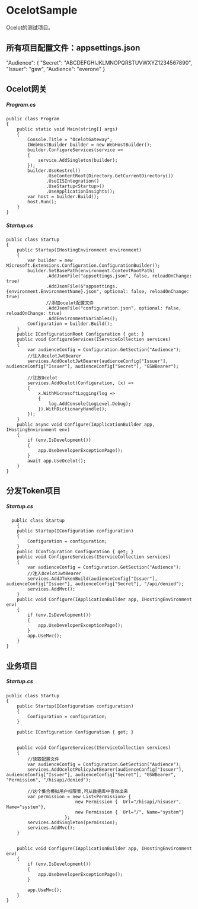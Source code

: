 # OcelotSample
Ocelot的测试项目。

## 所有项目配置文件：appsettings.json
  "Audience": {
    "Secret": "ABCDEFGHIJKLMNOPQRSTUVWXYZ1234567890",
    "Issuer": "gsw",
    "Audience": "everone"
  }

## Ocelot网关
##### Program.cs

    public class Program
    {
        public static void Main(string[] args)
        {
            Console.Title = "OcelotGateway";
            IWebHostBuilder builder = new WebHostBuilder();
            builder.ConfigureServices(service =>
            {
                service.AddSingleton(builder);
            });
            builder.UseKestrel()
                   .UseContentRoot(Directory.GetCurrentDirectory())
                   .UseIISIntegration()
                   .UseStartup<Startup>()
                   .UseApplicationInsights();
            var host = builder.Build();
            host.Run();
        }      
    }
    
##### Startup.cs

    public class Startup
    {
        public Startup(IHostingEnvironment environment)
        {
            var builder = new Microsoft.Extensions.Configuration.ConfigurationBuilder();
            builder.SetBasePath(environment.ContentRootPath)
                   .AddJsonFile("appsettings.json", false, reloadOnChange: true)
                   .AddJsonFile($"appsettings.{environment.EnvironmentName}.json", optional: false, reloadOnChange: true)
                   //添加ocelot配置文件
                   .AddJsonFile("configuration.json", optional: false, reloadOnChange: true)
                   .AddEnvironmentVariables();
            Configuration = builder.Build();
        }
        public IConfigurationRoot Configuration { get; }
        public void ConfigureServices(IServiceCollection services)
        {
            var audienceConfig = Configuration.GetSection("Audience");
            //注入OcelotJwtBearer
            services.AddOcelotJwtBearer(audienceConfig["Issuer"], audienceConfig["Issuer"], audienceConfig["Secret"], "GSWBearer");

            //注放Ocelot
            services.AddOcelot(Configuration, (x) =>
            {
                x.WithMicrosoftLogging(log =>
                {
                    log.AddConsole(LogLevel.Debug);
                }).WithDictionaryHandle();
            });
        }
        public async void Configure(IApplicationBuilder app, IHostingEnvironment env)
        {
            if (env.IsDevelopment())
            {
                app.UseDeveloperExceptionPage();
            }
            await app.UseOcelot();
        }
    }

## 分发Token项目

##### Startup.cs
      
      public class Startup
        {
        public Startup(IConfiguration configuration)
        {
            Configuration = configuration;
        }
        public IConfiguration Configuration { get; }
        public void ConfigureServices(IServiceCollection services)
        {
            var audienceConfig = Configuration.GetSection("Audience");
            //注入OcelotJwtBearer
            services.AddJTokenBuild(audienceConfig["Issuer"], audienceConfig["Issuer"], audienceConfig["Secret"], "/api/denied");
            services.AddMvc();
        }
        public void Configure(IApplicationBuilder app, IHostingEnvironment env)
        {
            if (env.IsDevelopment())
            {
                app.UseDeveloperExceptionPage();
            }
            app.UseMvc();
        }
    }
    
## 业务项目

##### Startup.cs
    public class Startup
    {
        public Startup(IConfiguration configuration)
        {
            Configuration = configuration;
        }

        public IConfiguration Configuration { get; }


        public void ConfigureServices(IServiceCollection services)
        { 
            //读取配置文件
            var audienceConfig = Configuration.GetSection("Audience");
            services.AddOcelotPolicyJwtBearer(audienceConfig["Issuer"], audienceConfig["Issuer"], audienceConfig["Secret"], "GSWBearer", "Permission", "/hisapi/denied");

            //这个集合模拟用户权限表,可从数据库中查询出来
            var permission = new List<Permission> {                            
                              new Permission {  Url="/hisapi/hisuser", Name="system"},
                              new Permission {  Url="/", Name="system"}
                          };
            services.AddSingleton(permission);
            services.AddMvc();
        }

     
        public void Configure(IApplicationBuilder app, IHostingEnvironment env)
        {
            if (env.IsDevelopment())
            {
                app.UseDeveloperExceptionPage();
            }

            app.UseMvc();
        }
    }
